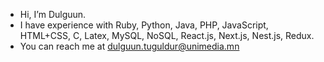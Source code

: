 - Hi, I’m Dulguun.
- I have experience with Ruby, Python, Java, PHP, JavaScript, HTML+CSS, C, Latex, MySQL, NoSQL, React.js, Next.js, Nest.js, Redux.
- You can reach me at dulguun.tuguldur@unimedia.mn
<!--- For cloud services I am familiar with EC2, S3, RDS, Lambda, DynamoDB.-->

<!---
rockaveue/rockaveue is a ✨ special ✨ repository because its `README.md` (this file) appears on your GitHub profile.
You can click the Preview link to take a look at your changes.
--->
